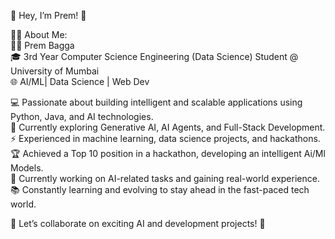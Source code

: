 🌟 Hey, I’m Prem! 🌟  
  
💪🏻 About Me:  
👨‍💻 Prem Bagga  
🎓 3rd Year Computer Science Engineering (Data Science) Student @ University of Mumbai  
🌐 AI/ML| Data Science | Web Dev  
  
💻 Passionate about building intelligent and scalable applications using Python, Java, and AI technologies.  
🚀 Currently exploring Generative AI, AI Agents, and Full-Stack Development.  
⚡ Experienced in machine learning, data science projects, and hackathons.  
🏆 Achieved a Top 10 position in a hackathon, developing an intelligent Ai/Ml Models.  
🔧 Currently working on AI-related tasks and gaining real-world experience.  
📚 Constantly learning and evolving to stay ahead in the fast-paced tech world.  
  
💬 Let’s collaborate on exciting AI and development projects! 🚀  

